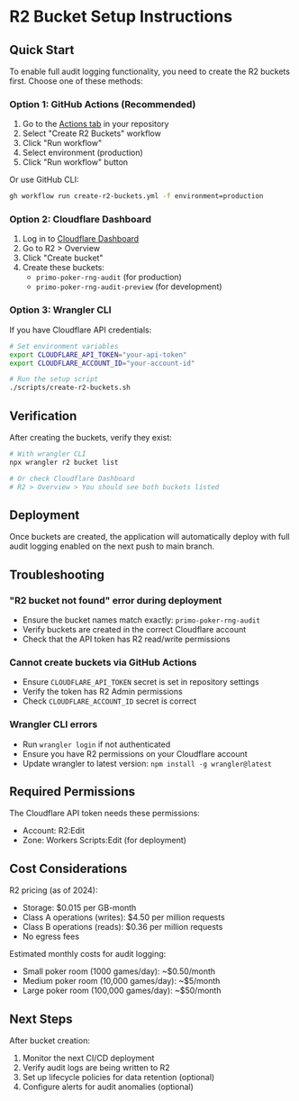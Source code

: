 # R2 Bucket Setup Instructions

## Quick Start

To enable full audit logging functionality, you need to create the R2 buckets first. Choose one of these methods:

### Option 1: GitHub Actions (Recommended)

1. Go to the [Actions tab](https://github.com/AlabamaMike/primoPokerServerlessCF/actions) in your repository
2. Select "Create R2 Buckets" workflow
3. Click "Run workflow"
4. Select environment (production)
5. Click "Run workflow" button

Or use GitHub CLI:
```bash
gh workflow run create-r2-buckets.yml -f environment=production
```

### Option 2: Cloudflare Dashboard

1. Log in to [Cloudflare Dashboard](https://dash.cloudflare.com)
2. Go to R2 > Overview
3. Click "Create bucket"
4. Create these buckets:
   - `primo-poker-rng-audit` (for production)
   - `primo-poker-rng-audit-preview` (for development)

### Option 3: Wrangler CLI

If you have Cloudflare API credentials:

```bash
# Set environment variables
export CLOUDFLARE_API_TOKEN="your-api-token"
export CLOUDFLARE_ACCOUNT_ID="your-account-id"

# Run the setup script
./scripts/create-r2-buckets.sh
```

## Verification

After creating the buckets, verify they exist:

```bash
# With wrangler CLI
npx wrangler r2 bucket list

# Or check Cloudflare Dashboard
# R2 > Overview > You should see both buckets listed
```

## Deployment

Once buckets are created, the application will automatically deploy with full audit logging enabled on the next push to main branch.

## Troubleshooting

### "R2 bucket not found" error during deployment
- Ensure the bucket names match exactly: `primo-poker-rng-audit`
- Verify buckets are created in the correct Cloudflare account
- Check that the API token has R2 read/write permissions

### Cannot create buckets via GitHub Actions
- Ensure `CLOUDFLARE_API_TOKEN` secret is set in repository settings
- Verify the token has R2 Admin permissions
- Check `CLOUDFLARE_ACCOUNT_ID` secret is correct

### Wrangler CLI errors
- Run `wrangler login` if not authenticated
- Ensure you have R2 permissions on your Cloudflare account
- Update wrangler to latest version: `npm install -g wrangler@latest`

## Required Permissions

The Cloudflare API token needs these permissions:
- Account: R2:Edit
- Zone: Workers Scripts:Edit (for deployment)

## Cost Considerations

R2 pricing (as of 2024):
- Storage: $0.015 per GB-month
- Class A operations (writes): $4.50 per million requests
- Class B operations (reads): $0.36 per million requests
- No egress fees

Estimated monthly costs for audit logging:
- Small poker room (1000 games/day): ~$0.50/month
- Medium poker room (10,000 games/day): ~$5/month
- Large poker room (100,000 games/day): ~$50/month

## Next Steps

After bucket creation:
1. Monitor the next CI/CD deployment
2. Verify audit logs are being written to R2
3. Set up lifecycle policies for data retention (optional)
4. Configure alerts for audit anomalies (optional)